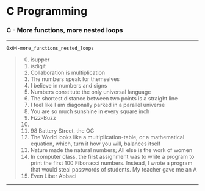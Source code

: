 # C Programming
### C - More functions, more nested loops
---
`0x04-more_functions_nested_loops`
> 0. isupper
> 1. isdigit
> 2. Collaboration is multiplication
> 3. The numbers speak for themselves
> 4. I believe in numbers and signs
> 5. Numbers constitute the only universal language
> 6. The shortest distance between two points is a straight line
> 7. I feel like I am diagonally parked in a parallel universe
> 8. You are so much sunshine in every square inch
> 9. Fizz-Buzz
> 10. 
> 11. 98 Battery Street, the OG
> 12. The World looks like a multiplication-table, or a mathematical equation, which, turn it how you will, balances itself
> 13. Nature made the natural numbers; All else is the work of women
> 14. In computer class, the first assignment was to write a program to print the first 100 Fibonacci numbers. Instead, I wrote a program that would steal passwords of students. My teacher gave me an A
> 15. Even Liber Abbaci
---

